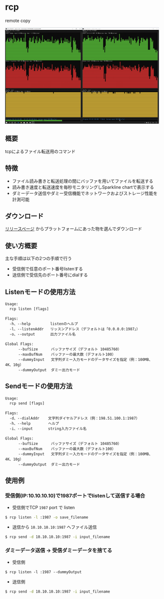 rcp
===
remote copy

![screenshot](./screenshot.png)



概要
----

tcpによるファイル転送用のコマンド


特徴
----

- ファイル読み書きと転送処理の間にバッファを用いてファイルを転送する
- 読み書き速度と転送速度を毎秒モニタリングしSparkline chartで表示する
- ダミーデータ送信やダミー受信機能でネットワークおよびストレージ性能を計測可能


ダウンロード
-----------

[リリースページ](https://github.com/masahide/rcp/releases) からプラットフォームにあった物を選んでダウンロード


使い方概要
---------

主な手順は以下の2つの手順で行う

- 受信側で任意のポート番号listenする
- 送信側で受信先のポート番号にdialする


Listenモードの使用方法
---------------------

```
Usage:
  rcp listen [flags]

Flags:
  -h、--help         listenのヘルプ
  -l、--listenAddr   リッスンアドレス（デフォルトは「0.0.0.0:1987」）
  -o、--output       出力ファイル名

Global Flags:
      --bufSize      バッファサイズ（デフォルト 10485760）
      --maxBufNum    バッファーの最大数（デフォルト100）
      --dummyInput   文字列ダミー入力モードのデータサイズを指定（例：100MB、4K、10g）
      --dummyOutput  ダミー出力モード
```


Sendモードの使用方法
-------------------

```
Usage:
  rcp send [flags]

Flags:
  -d、--dialAddr    文字列ダイヤルアドレス（例：198.51.100.1:1987）
  -h、--help        ヘルプ
  -i、--input       string入力ファイル名

Global Flags:
      --bufSize      バッファサイズ（デフォルト 10485760）
      --maxBufNum    バッファーの最大数（デフォルト100）
      --dummyInput   文字列ダミー入力モードのデータサイズを指定（例：100MB、4K、10g）
      --dummyOutput  ダミー出力モード
```



使用例
-----

### 受信側(IP:10.10.10.10)で1987ポートでlistenして送信する場合

- 受信側でTCP `1987` port で listen

```bash
$ rcp listen -l :1987 -o save_filename
```

- 送信から `10.10.10.10:1987` へファイル送信

```bash
$ rcp send -d 10.10.10.10:1987 -i input_filename
```

### ダミーデータ送信 -> 受信ダミーデータを捨てる

- 受信側
```
$ rcp listen -l :1987 --dummyOutput
```
- 送信側
```bash
$ rcp send -d 10.10.10.10:1987 -i input_filename
```
